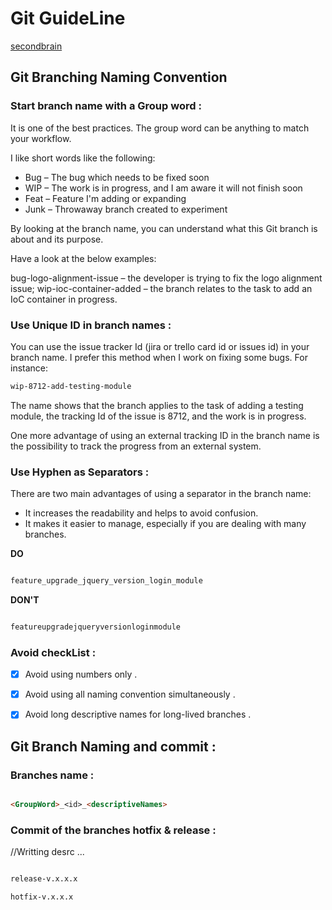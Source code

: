 # Git GuideLine

[secondbrain](https://zakariachamakh.github.io/)

## Git Branching Naming Convention

### Start branch name with a Group word :

It is one of the best practices. The group word can be anything to match your workflow.

I like short words like the following:

- Bug – The bug which needs to be fixed soon
- WIP – The work is in progress, and I am aware it will not finish soon 
- Feat  –  Feature I'm adding or expanding
- Junk  –  Throwaway branch created to experiment 

By looking at the branch name, you can understand what this Git branch is about and its purpose.

Have a look at the below examples:

bug-logo-alignment-issue – the developer is trying to fix the logo alignment issue;
wip-ioc-container-added – the branch relates to the task to add an IoC container in progress.

### Use Unique ID in branch names : 

You can use the issue tracker Id (jira or trello card id or issues id) in your branch name. I prefer this method when I work on fixing some bugs. For instance:

```md
wip-8712-add-testing-module

```

The name shows that the branch applies to the task of adding a testing module, the tracking Id of the issue is 8712, and the work is in progress.

One more advantage of using an external tracking ID in the branch name is the possibility to track the progress from an external system. 

### Use Hyphen as Separators : 

There are two main advantages of using a separator in the branch name:

- It increases the readability and helps to avoid confusion.
- It makes it easier to manage, especially if you are dealing with many branches. 

**DO** 

```md

feature_upgrade_jquery_version_login_module

```

**DON'T** 

```md

featureupgradejqueryversionloginmodule

```

### Avoid checkList : 

- [x] Avoid using numbers only .
- [x] Avoid using all naming convention simultaneously . 
- [x] Avoid long descriptive names for long-lived branches . 


## Git Branch Naming and commit : 

### Branches name : 

```md

<GroupWord>_<id>_<descriptiveNames>

```

### Commit of the branches hotfix & release : 

//Writting desrc ... 

```md 

release-v.x.x.x 

hotfix-v.x.x.x 

```
















